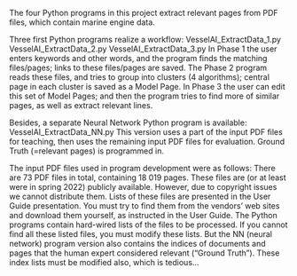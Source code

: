The four Python programs in this project extract relevant pages from PDF files, which contain marine engine data.

Three first Python programs realize a workflow:
VesselAI_ExtractData_1.py
VesselAI_ExtractData_2.py
VesselAI_ExtractData_3.py
In Phase 1 the user enters keywords and other words, and the program finds the matching files/pages; links to these files/pages are saved.
The Phase 2 program reads these files, and tries to group into clusters (4 algorithms); central page in each cluster is saved as a Model Page.
In Phase 3 the user can edit this set of Model Pages; and then the program tries to find more of similar pages, as well as extract relevant lines.

Besides, a separate Neural Network Python program is available:
VesselAI_ExtractData_NN.py
This version uses a part of the input PDF files for teaching, then uses the remaining input PDF files for evaluation. Ground Truth (=relevant pages) is programmed in.

The input PDF files used in program development were as follows:
There are 73 PDF files in total, containing 18 019 pages.
These files are (or at least were in spring 2022) publicly available.
However, due to copyright issues we cannot distribute them.
Lists of these files are presented in the User Guide presentation.
You must try to find them from the vendors’ web sites and download them yourself, as instructed in the User Guide.
The Python programs contain hard-wired lists of the files to be processed. If you cannot find all these listed files, you must modify these lists.
But the NN (neural network) program version also contains the indices of documents and pages that the human expert considered relevant (“Ground Truth”). These index lists must be modified also, which is tedious…

